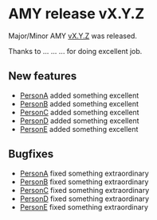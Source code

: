 # AMY release vX.Y.Z

Major/Minor AMY [vX.Y.Z][] was released.

Thanks to ... ... ... for doing excellent job.

## New features

* [PersonA][] added something excellent
* [PersonB][] added something excellent
* [PersonC][] added something excellent
* [PersonD][] added something excellent
* [PersonE][] added something excellent

## Bugfixes

* [PersonA][] fixed something extraordinary
* [PersonB][] fixed something extraordinary
* [PersonC][] fixed something extraordinary
* [PersonD][] fixed something extraordinary
* [PersonE][] fixed something extraordinary

[vX.Y.Z]: https://github.com/swcarpentry/amy/milestone/NN
[PersonA]: https://github.com/PersonA
[PersonB]: https://github.com/PersonB
[PersonC]: https://github.com/PersonC
[PersonD]: https://github.com/PersonD
[PersonE]: https://github.com/PersonE
